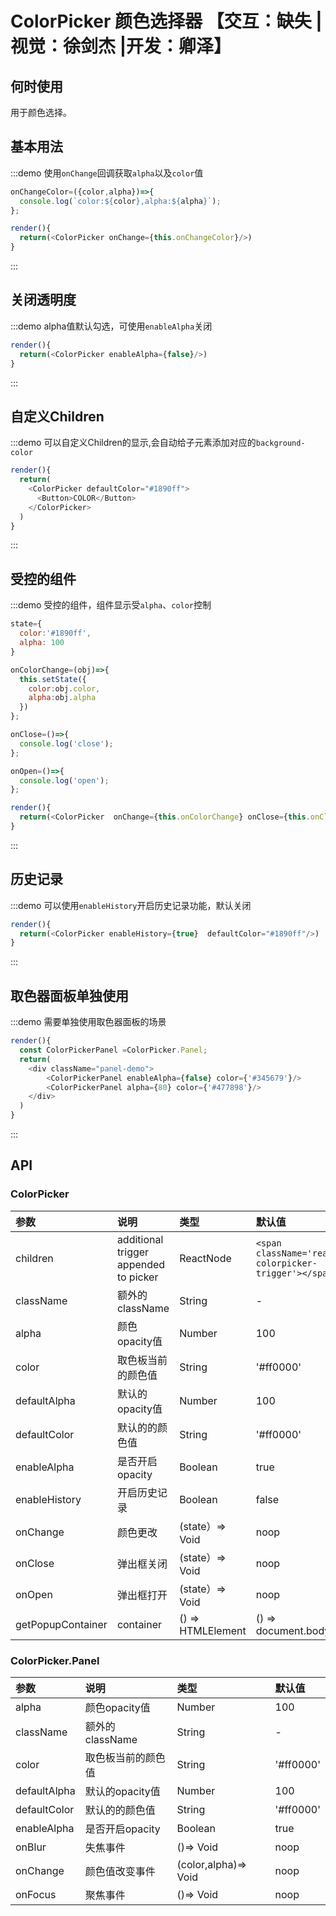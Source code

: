 # ColorPicker 颜色选择器 【交互：缺失 | 视觉：徐剑杰 |开发：卿泽】

## 何时使用

用于颜色选择。

## 基本用法

:::demo 使用`onChange`回调获取`alpha`以及`color`值

```js
onChangeColor=({color,alpha})=>{
  console.log(`color:${color},alpha:${alpha}`);
};

render(){
  return(<ColorPicker onChange={this.onChangeColor}/>)
}
```
:::

## 关闭透明度

:::demo alpha值默认勾选，可使用`enableAlpha`关闭

```js
render(){
  return(<ColorPicker enableAlpha={false}/>)
}
```
:::

## 自定义Children

:::demo 可以自定义Children的显示,会自动给子元素添加对应的`background-color`

```js
render(){
  return(
    <ColorPicker defaultColor="#1890ff">
      <Button>COLOR</Button>
    </ColorPicker>
  )
}
```
:::

## 受控的组件

:::demo 受控的组件，组件显示受`alpha`、`color`控制

```js
state={
  color:'#1890ff',
  alpha: 100
}

onColorChange=(obj)=>{
  this.setState({
    color:obj.color,
    alpha:obj.alpha
  })
};

onClose=()=>{
  console.log('close');
};

onOpen=()=>{
  console.log('open');
};

render(){
  return(<ColorPicker  onChange={this.onColorChange} onClose={this.onClose} onOpen={this.onOpen} color={this.state.color} alpha={this.state.alpha}/>  )
}
```
:::

## 历史记录

:::demo 可以使用`enableHistory`开启历史记录功能，默认关闭

```js
render(){
  return(<ColorPicker enableHistory={true}  defaultColor="#1890ff"/>)
}
```
:::

## 取色器面板单独使用

:::demo 需要单独使用取色器面板的场景
```js
render(){
  const ColorPickerPanel =ColorPicker.Panel;
  return(
    <div className="panel-demo"> 
        <ColorPickerPanel enableAlpha={false} color={'#345679'}/>
        <ColorPickerPanel alpha={80} color={'#477898'}/>
    </div>
  )
}
```
:::

<style>
.panel-demo .u-color-picker-panel{
   display:inline-block;
   margin-right:20px;
}
</style>

## API

### ColorPicker

| 参数                 |说明                                                 | 类型                                                                      | 默认值                                               |
|:---------------------|:------------------------------------------------------------|:--------------------------------------------------------------------------|:------------------------------------------------------|
| children             | additional trigger appended to picker                       | ReactNode                                                                      | `<span className='react-colorpicker-trigger'></span>` |
| className            | 额外的className                    |String                                                                    | -                                                  | 
| alpha                | 颜色opacity值                                       |Number                                                                    | 100                                                 | 
| color                | 取色板当前的颜色值                        |String                                                                    | '#ff0000'                                            | 
| defaultAlpha         | 默认的opacity值                                        |Number                                                                    | 100                                                | 
| defaultColor         | 默认的的颜色值                        |String                                                                    | '#ff0000'                                             | 
| enableAlpha          | 是否开启opacity                                      |Boolean                                                                   | true                                                |
| enableHistory        | 开启历史记录                                     |Boolean                                                                    |     false                                                  | 
| onChange             | 颜色更改                                           |(state）=> Void                                                                  | noop                                                  | 
| onClose              | 弹出框关闭                               |(state）=> Void                                                                  | noop                                                  | 
| onOpen               | 弹出框打开                                |(state）=> Void                                                                   | noop                                                  |
| getPopupContainer    | container                   |() => HTMLElement                                                        | () => document.body                   | 

### ColorPicker.Panel

| 参数         |  说明                                    |类型      | 默认值      |
|:-------------|:-----------------------------------------------|:---------|:----------|
| alpha        | 颜色opacity值                           | Number   | 100     | 
| className    | 额外的className       | String   | -   |
| color        | 取色板当前的颜色值           | String   | '#ff0000' |
| defaultAlpha | 默认的opacity值                           | Number   | 100     |
| defaultColor | 默认的的颜色值           | String   | '#ff0000' |
| enableAlpha  | 是否开启opacity                         | Boolean  | true    | 
| onBlur       | 失焦事件                        | ()=> Void  |      noop     |
| onChange     | 颜色值改变事件                      | (color,alpha)=> Void  |     noop      |
| onFocus      | 聚焦事件                      | ()=> Void  |      noop     |
